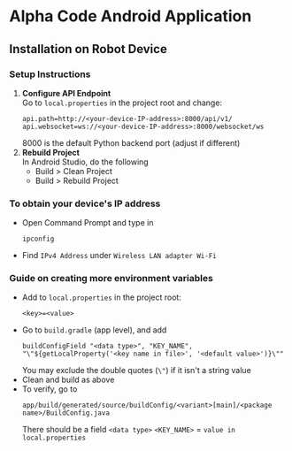 # Alpha Code Android Application

## Installation on Robot Device

### Setup Instructions

1. **Configure API Endpoint**  
   Go to `local.properties` in the project root and change:
    ```code
    api.path=http://<your-device-IP-address>:8000/api/v1/
    api.websocket=ws://<your-device-IP-address>:8000/websocket/ws
    ```
   8000 is the default Python backend port (adjust if different)
2. **Rebuild Project**  
   In Android Studio, do the following
    - Build > Clean Project
    - Build > Rebuild Project

### To obtain your device's IP address
- Open Command Prompt and type in
  ```code 
  ipconfig
  ```
- Find `IPv4 Address` under `Wireless LAN adapter Wi-Fi`

### Guide on creating more environment variables
- Add to `local.properties` in the project root:
    ```code
    <key>=<value>
    ```
- Go to `build.gradle` (app level), and add
    ```code
    buildConfigField "<data type>", "KEY_NAME", "\"${getLocalProperty('<key name in file>', '<default value>')}\""
    ```
  You may exclude the double quotes (`\"`) if it isn't a string value
- Clean and build as above
- To verify, go to
    ```code
    app/build/generated/source/buildConfig/<variant>[main]/<package name>/BuildConfig.java
    ```
  There should be a field `<data type>` `<KEY_NAME>` = `value in local.properties`